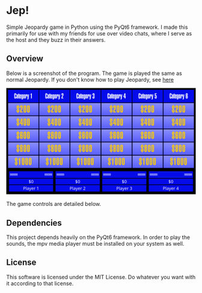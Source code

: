 # Jep!
Simple Jeopardy game in Python using the PyQt6 framework. I made this primarily for use with my
friends for use over video chats, where I serve as the host and they buzz in their answers.

## Overview
Below is a screenshot of the program. The game is played the same as normal Jeopardy. If you don't
know how to play Jeopardy, see [here](https://en.wikipedia.org/wiki/Jeopardy!)

![Jep! screenshot](./resources/img/README-screenshot.png)

The game controls are detailed below.

## Dependencies
This project depends heavily on the PyQt6 framework. In order to play the sounds, the mpv media
player must be installed on your system as well.

## License
This software is licensed under the MIT License. Do whatever you want
with it according to that license.
